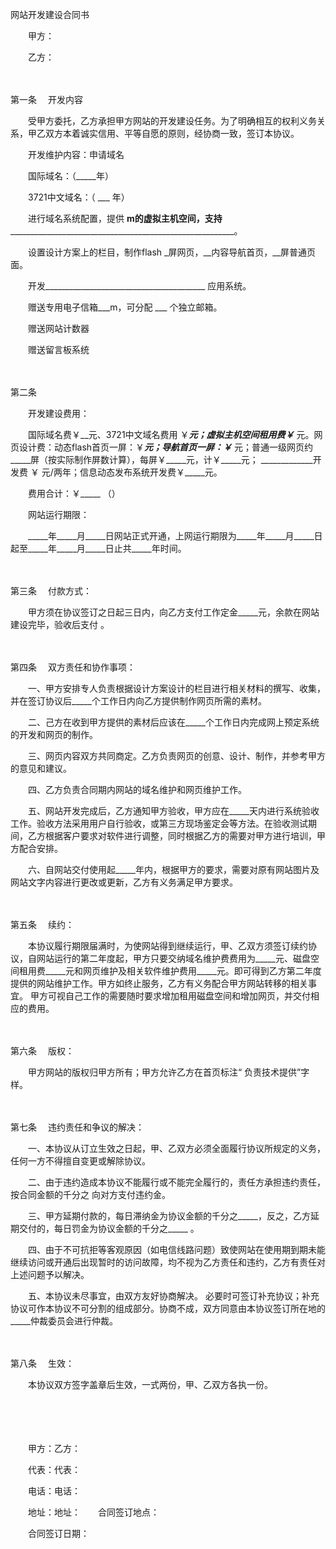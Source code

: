 



网站开发建设合同书



 

　　甲方：

　　乙方：

　　

第一条
　开发内容

　　受甲方委托，乙方承担甲方网站的开发建设任务。为了明确相互的权利义务关系，甲乙双方本着诚实信用、平等自愿的原则，经协商一致，签订本协议。

　　开发维护内容：申请域名

　　国际域名：（_____年）

　　3721中文域名：（ ___ 年）

　　进行域名系统配置，提供 __m的虚拟主机空间，支持__________________________________________________________。

　　设置设计方案上的栏目，制作flash _屏网页，__内容导航首页，__屏普通页面。

　　开发________________________________________ 应用系统。

　　赠送专用电子信箱___m，可分配 ___ 个独立邮箱。

　　赠送网站计数器

　　赠送留言板系统

　　

第二条
　

　　开发建设费用：

　　国际域名费￥__元、3721中文域名费用 ￥___元；虚拟主机空间租用费￥___ 元。网页设计费：动态flash首页一屏：￥___元；导航首页一屏：￥___ 元；普通一级网页约_____屏（按实际制作屏数计算），每屏￥_____元，计￥_____元； _____________开发费 ￥ 元/两年；信息动态发布系统开发费￥_____元。

　　费用合计：￥_____ （）

　　网站运行期限：

　　_____年_____月_____日网站正式开通，上网运行期限为_____年_____月_____日起至_____年_____月_____日止共_____年时间。

　　

第三条
　付款方式：

　　甲方须在协议签订之日起三日内，向乙方支付工作定金_____元，余款在网站建设完毕，验收后支付 。

　　

第四条
　双方责任和协作事项：

　　一、甲方安排专人负责根据设计方案设计的栏目进行相关材料的撰写、收集，并在签订协议后_____个工作日内向乙方提供制作网页所需的素材。

　　二、己方在收到甲方提供的素材后应该在_____个工作日内完成网上预定系统的开发和网页的制作。

　　三、网页内容双方共同商定。乙方负责网页的创意、设计、制作，并参考甲方的意见和建议。

　　四、乙方负责合同期内网站的域名维护和网页维护工作。

　　五、网站开发完成后，乙方通知甲方验收，甲方应在_____天内进行系统验收工作。验收方法采用用户自行验收，或第三方现场鉴定会等方法。在验收测试期间，乙方根据客户要求对软件进行调整，同时根据乙方的需要对甲方进行培训，甲方配合安排。

　　六、自网站交付使用起_____年内，根据甲方的要求，需要对原有网站图片及网站文字内容进行更改或更新，乙方有义务满足甲方要求。

　　

第五条
　续约：

　　本协议履行期限届满时，为使网站得到继续运行，甲、乙双方须签订续约协议，自网站运行的第二年度起，甲方只要交纳域名维护费费用为_____元、磁盘空间租用费_____元和网页维护及相关软件维护费用_____元。即可得到乙方第二年度提供的网站维护工作。甲方如终止服务，乙方有义务配合甲方网站转移的相关事宜。 甲方可视自己工作的需要随时要求增加租用磁盘空间和增加网页，并交付相应的费用。

　　

第六条
　版权：

　　甲方网站的版权归甲方所有；甲方允许乙方在首页标注“ 负责技术提供”字样。

　　

第七条
　违约责任和争议的解决：

　　一、本协议从订立生效之日起，甲、乙双方必须全面履行协议所规定的义务，任何一方不得擅自变更或解除协议。

　　二、由于违约造成本协议不能履行或不能完全履行的，责任方承担违约责任，按合同金额的千分之 向对方支付违约金。

　　三、甲方延期付款的，每日滞纳金为协议金额的千分之_____，反之，乙方延期交付的，每日罚金为协议金额的千分之_____ 。

　　四、由于不可抗拒等客观原因（如电信线路问题）致使网站在使用期到期未能继续访问或开通后出现暂时的访问故障，均不视为乙方责任和违约，乙方有责任对上述问题予以解决。

　　五、本协议未尽事宜，由双方友好协商解决。 必要时可签订补充协议；补充协议可作本协议不可分割的组成部分。协商不成，双方同意由本协议签订所在地的_____仲裁委员会进行仲裁。

　　

第八条
　生效：

　　本协议双方签字盖章后生效，一式两份，甲、乙双方各执一份。　　

　　

　　

　　甲方：乙方：

　　代表：代表：

　　电话：电话：

　　地址：地址：　　合同签订地点：

　　合同签订日期：
